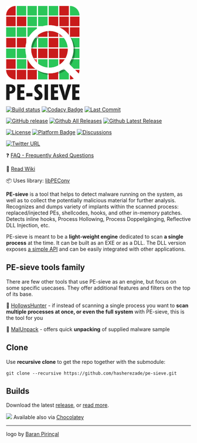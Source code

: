 <img src="./logo/PE-SIEVE_small.png" alt="">

[![Build status](https://ci.appveyor.com/api/projects/status/crlo8iyvi4bm80yp?svg=true)](https://ci.appveyor.com/project/hasherezade/pe-sieve)
[![Codacy Badge](https://api.codacy.com/project/badge/Grade/b75fd4d95bd94629879381241e4a7c02)](https://www.codacy.com/manual/hasherezade/pe-sieve?utm_source=github.com&amp;utm_medium=referral&amp;utm_content=hasherezade/pe-sieve&amp;utm_campaign=Badge_Grade)
[![Last Commit](https://img.shields.io/github/last-commit/hasherezade/pe-sieve/master)](https://github.com/hasherezade/pe-sieve/commits)

[![GitHub release](https://img.shields.io/github/release/hasherezade/pe-sieve.svg)](https://github.com/hasherezade/pe-sieve/releases)
[![Github All Releases](https://img.shields.io/github/downloads/hasherezade/pe-sieve/total.svg)](https://github.com/hasherezade/pe-sieve/releases)
[![Github Latest Release](https://img.shields.io/github/downloads/hasherezade/pe-sieve/latest/total.svg)](https://github.com/hasherezade/pe-sieve/releases)

[![License](https://img.shields.io/badge/License-BSD%202--Clause-blue.svg)](https://github.com/hasherezade/pe-sieve/blob/master/LICENSE)
[![Platform Badge](https://img.shields.io/badge/Windows-0078D6?logo=windows)](https://github.com/hasherezade/pe-sieve)
[![Discussions](https://img.shields.io/badge/Ask%20me-anything-1abc9c.svg)](https://github.com/hasherezade/pe-sieve/discussions)

[![Twitter URL](https://img.shields.io/twitter/url/http/shields.io.svg?style=social)](https://twitter.com/intent/tweet?original_referer=https://github.com/hasherezade/pe-sieve&text=%23PEsieve%3A+an+open-source+process+scanner%2C+detecting+and+dumping+malicious+implants:%20https://github.com/hasherezade/pe-sieve)

❓ [FAQ - Frequently Asked Questions](https://github.com/hasherezade/pe-sieve/wiki/1.-FAQ)

📖 [Read Wiki](https://github.com/hasherezade/pe-sieve/wiki)

📦 Uses library: [libPEConv](https://github.com/hasherezade/libpeconv.git)

<b>PE-sieve</b> is a tool that helps to detect malware running on the system, as well as to collect the potentially malicious material for further analysis. Recognizes and dumps variety of implants within the scanned process: replaced/injected PEs, shellcodes, hooks, and other in-memory patches.<br/>
Detects inline hooks, Process Hollowing, Process Doppelgänging, Reflective DLL Injection, etc.

PE-sieve is meant to be a **light-weight engine** dedicated to scan **a single process** at the time. It can be built as an EXE or as a DLL. The DLL version exposes [a simple API](https://github.com/hasherezade/pe-sieve/wiki/5.-API) and can be easily integrated with other applications.

## PE-sieve tools family

There are few other tools that use PE-sieve as an engine, but focus on some specific usecases. They offer additional features and filters on the top of its base.

📌 [HollowsHunter](https://github.com/hasherezade/hollows_hunter) - if instead of scanning a single process you want to **scan multiple processes at once, or even the full system** with PE-sieve, this is the tool for you

📌 [MalUnpack](https://github.com/hasherezade/mal_unpack) - offers quick **unpacking** of supplied malware sample

## Clone

Use **recursive clone** to get the repo together with the submodule:

```console
git clone --recursive https://github.com/hasherezade/pe-sieve.git
```

## Builds

Download the latest [release](https://github.com/hasherezade/pe-sieve/releases), or [read more](https://github.com/hasherezade/pe-sieve/wiki/1.-FAQ#how-to-get-it).

![](https://community.chocolatey.org/favicon.ico) Available also via [Chocolatey](https://community.chocolatey.org/packages/pesieve)

<hr/>

logo by [Baran Pirinçal](https://github.com/baranpirincal)

